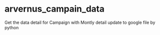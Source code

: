 # arvernus_campain_data
Get the data detail for Campaign with Montly detail update to google file by python
